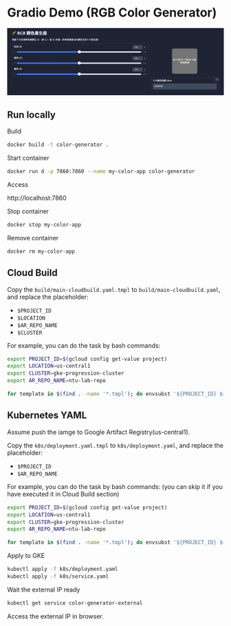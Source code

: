 # Gradio Demo (RGB Color Generator)

![](./doc/screenshot.jpg)

## Run locally

Build

```bash
docker build -t color-generator .
```

Start container

```bash
docker run d -p 7860:7860 --name my-color-app color-generator
```

Access

http://localhost:7860

Stop container

```bash
docker stop my-color-app
```

Remove container

```bash
docker rm my-color-app
```

## Cloud Build

Copy the `build/main-cloudbuild.yaml.tmpl` to `build/main-cloudbuild.yaml`, and replace the placeholder:
- `$PROJECT_ID`
- `$LOCATION`
- `$AR_REPO_NAME`
- `$CLUSTER`

For example, you can do the task by bash commands:

```bash
export PROJECT_ID=$(gcloud config get-value project)
export LOCATION=us-central1
export CLUSTER=gke-progression-cluster
export AR_REPO_NAME=ntu-lab-repo
```

```bash
for template in $(find . -name '*.tmpl'); do envsubst '${PROJECT_ID} ${LOCATION} ${CLUSTER} ${AR_REPO_NAME}' < ${template} > ${template%.*}; done
```

## Kubernetes YAML

Assume push the iamge to Google Artifact Registry(us-central1).

Copy the `k8s/deployment.yaml.tmpl` to `k8s/deployment.yaml`, and replace the placeholder:
- `$PROJECT_ID`
- `$AR_REPO_NAME`

For example, you can do the task by bash commands:
(you can skip it if you have executed it in Cloud Build section)

```bash
export PROJECT_ID=$(gcloud config get-value project)
export LOCATION=us-central1
export CLUSTER=gke-progression-cluster
export AR_REPO_NAME=ntu-lab-repo
```

```bash
for template in $(find . -name '*.tmpl'); do envsubst '${PROJECT_ID} ${LOCATION} ${CLUSTER} ${AR_REPO_NAME}' < ${template} > ${template%.*}; done
```

Apply to GKE

```bash
kubectl apply -f k8s/deployment.yaml
kubectl apply -f k8s/service.yaml
```

Wait the external IP ready

```bash
kubectl get service color-generator-external
```

Access the external IP in browser.
